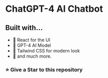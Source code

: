 # ChatGPT-4 AI Chatbot


## Built with...

- 🚀️ React for the UI
- 🏅️ GPT-4 AI Model
- 💎️ Tailwind CSS for modern look
- 🎉️ and much more.

<h3 align="left">⭐ Give a Star to this repository</h3>

